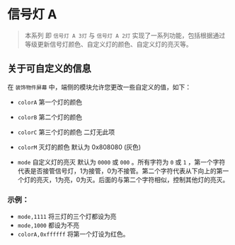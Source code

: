 # 信号灯 A

> 本系列 即 `信号灯 A 3灯` 与 `信号灯 A 2灯` 实现了一系列功能，包括根据通过等级更新信号灯颜色、自定义灯的颜色、自定义灯的亮灭等。 

## 关于可自定义的信息

在 `装饰物件屏幕` 中，端侧的模块允许您更改一些自定义的值，如下：

- `colorA` 第一个灯的颜色 
- `colorB` 第二个灯的颜色 
- `colorC` 第三个灯的颜色 二灯无此项
- `colorM` 灭灯的颜色 默认为 0x808080 (灰色)

- `mode` 自定义灯的亮灭 默认为 `0000` 或 `000` 。所有字符为 `0` 或 `1` ，第一个字符代表是否接管信号灯，1为接管，0为不接管。第二个字符代表从下向上的第一个灯的亮灭，1为亮，0为灭。后面的与第二个字符相似，控制其他灯的亮灭。

### 示例：
- `mode,1111` 将三灯的三个灯都设为亮
- `mode,1000` 都设为不亮
- `colorA,0xffffff` 将第一个灯设为红色。